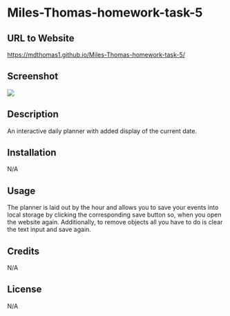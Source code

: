 # Miles-Thomas-homework-task-5

## URL to Website
https://mdthomas1.github.io/Miles-Thomas-homework-task-5/ 

## Screenshot
<img src=”./assets/webshot.png />

## Description
An interactive daily planner with added display of the current date.

## Installation
N/A

## Usage
The planner is laid out by the hour and allows you to save your events into local storage by clicking the corresponding save button so, when you open the website again. Additionally, to remove objects all you have to do is clear the text input and save again.

## Credits
N/A

## License
N/A
